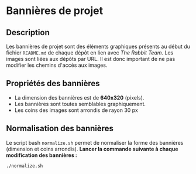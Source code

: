 # Bannières de projet

## Description

Les bannières de projet sont des éléments graphiques présents au début du fichier `README.md` de chaque dépôt en lien avec _The Rabbit Team_. Les images sont liées aux dépôts par URL. Il est donc important de ne pas modifier les chemins d'accès aux images.

## Propriétés des bannières

- La dimension des bannières est de **640x320** (pixels).
- Les bannières sont toutes semblables graphiquement.
- Les coins des images sont arrondis de rayon 30 px

## Normalisation des bannières

Le script bash `normalize.sh` permet de normaliser la forme des bannières (dimension et coins arrondis).
**Lancer la commande suivante à chaque modification des bannières :**
```shell
./normalize.sh
```

